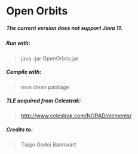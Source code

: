 # Open Orbits

##### The current version does not support Java 11.

##### Run with:
> java -jar OpenOrbits.jar

##### Compile with:
> mvn clean package

##### TLE acquired from Celestrak:
> http://www.celestrak.com/NORAD/elements/

##### Credits to:
> Tiago Godoi Bannwart
